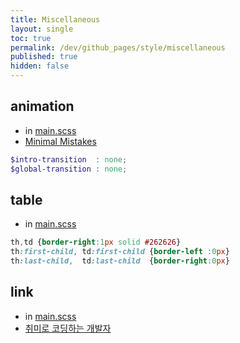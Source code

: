 ```yaml
---
title: Miscellaneous
layout: single
toc: true
permalink: /dev/github_pages/style/miscellaneous
published: true
hidden: false
---
```


<head>
  <base target="_blank">
</head>



## animation

- in [main.scss](/dev/github_pages/start/setting/main_scss)
- [Minimal Mistakes](https://mmistakes.github.io/minimal-mistakes/docs/stylesheets/#disabling-animations)

```scss
$intro-transition  : none;
$global-transition : none;
```



## table

- in [main.scss](/dev/github_pages/start/setting/main_scss)

```scss
th,td {border-right:1px solid #262626}
th:first-child, td:first-child {border-left :0px}
th:last-child,  td:last-child  {border-right:0px}
```



## link

- in [main.scss](/dev/github_pages/start/setting/main_scss)
- [취미로 코딩하는 개발자](https://devinlife.com/howto%20github%20pages/github-pages-settings/#4-css-a-tag-%ED%95%98%EC%9D%B4%ED%8D%BC%EB%A7%81%ED%81%AC-%EB%B0%91%EC%A4%84-%EC%97%86%EC%95%A0%EA%B8%B0)

